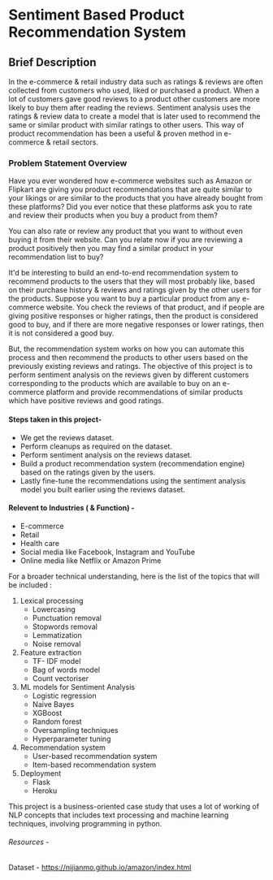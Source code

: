 # Sentiment Based Product Recommendation System

## Brief Description
In the e-commerce & retail industry data such as ratings & reviews are often collected from  customers who used, liked or purchased a product. When a lot of customers gave good reviews to a product other customers are more likely to buy them after reading the reviews. 
Sentiment analysis uses the ratings & review data to create a model that is later used to recommend the same or similar product with similar ratings to other users. This way of product recommendation has been a useful & proven method in e-commerce & retail sectors.

### Problem Statement Overview
Have you ever wondered how e-commerce websites such as Amazon or Flipkart are giving you product recommendations that are quite similar to your likings or are similar to the products that you have already bought from these platforms? Did you ever notice that these platforms ask you to rate and review their products when you buy a product from them?

You can also rate or review any product that you want to without even buying it from their website.
Can you relate now if you are reviewing a product positively then you may find a similar product in your recommendation list to buy?


It'd be interesting to build an end-to-end recommendation system to recommend products to the users that they will most probably like, based on their purchase history & reviews and ratings given by the other users for the products. Suppose you want to buy a particular product from any e-commerce website. You check the reviews of that product, and if people are giving positive responses or higher ratings, then the product is considered good to buy, and if there are more negative responses or lower ratings, then it is not considered a good buy. 


But, the recommendation system works on how you can automate this process and then recommend the products to other users based on the previously existing reviews and ratings. 
The objective of this project is to perform sentiment analysis on the reviews given by different customers corresponding to the products which are available to buy on an e-commerce platform and provide recommendations of similar products which have positive reviews and good ratings.

 

#### Steps taken in this project-
- We get the reviews dataset.
- Perform cleanups as required on the dataset.
- Perform sentiment analysis on the reviews dataset.
- Build a product recommendation system (recommendation engine) based on the ratings given by the users.
- Lastly fine-tune the recommendations using the sentiment analysis model you built earlier using the reviews dataset.
 
#### Relevent to Industries ( & Function) - 
- E-commerce
- Retail
- Health care
- Social media like Facebook, Instagram and YouTube
- Online media like Netflix or Amazon Prime

For a broader technical understanding, here is the list of the topics that will be included :
1. Lexical processing
    - Lowercasing
    - Punctuation removal
    - Stopwords removal
    - Lemmatization
    - Noise removal
2. Feature extraction
    - TF- IDF model
    - Bag of words model
    - Count vectoriser
3. ML models for Sentiment Analysis
    - Logistic regression
    - Naive Bayes
    - XGBoost
    - Random forest
    - Oversampling techniques
    - Hyperparameter tuning
4. Recommendation system
    - User-based recommendation system
    - Item-based recommendation system
5. Deployment
    - Flask
    - Heroku

This project is a business-oriented case study that uses a lot of working of NLP concepts that includes text processing and machine learning techniques, involving programming in python.
 
###### Resources -
Dataset -  https://nijianmo.github.io/amazon/index.html 

